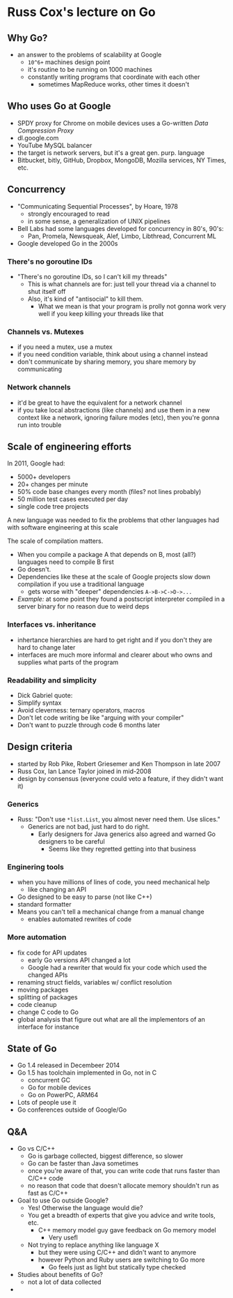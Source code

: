 Russ Cox's lecture on Go
========================

Why Go?
------

 - an answer to the problems of scalability at Google
   + `10^6+` machines design point
   + it's routine to be running on 1000 machines
   + constantly writing programs that coordinate with each other
     - sometimes MapReduce works, other times it doesn't

Who uses Go at Google
---------------------

 - SPDY proxy for Chrome on mobile devices uses a Go-written _Data Compression Proxy_
 - dl.google.com
 - YouTube MySQL balancer
 - the target is network servers, but it's a great gen. purp. language
 - Bitbucket, bitly, GitHub, Dropbox, MongoDB, Mozilla services, NY Times, etc.

Concurrency
-----------
 
 - "Communicating Sequential Processes", by Hoare, 1978
   + strongly encouraged to read
   + in some sense, a generalization of UNIX pipelines
 - Bell Labs had some languages developed for concurrency in 80's, 90's:
   + Pan, Promela, Newsqueak, Alef, Limbo, Libthread, Concurrent ML
 - Google developed Go in the 2000s

### There's no goroutine IDs
 
 - "There's no goroutine IDs, so I can't kill my threads"
   + This is what channels are for: just tell your thread via a channel to shut itself off
   + Also, it's kind of "antisocial" to kill them.
     - What we mean is that your program is prolly not gonna work very well if you keep killing your threads like that

### Channels vs. Mutexes

 - if you need a mutex, use a mutex
 - if you need condition variable, think about using a channel instead
 - don't communicate by sharing memory, you share memory by communicating

### Network channels

 - it'd be great to have the equivalent for a network channel
 - if you take local abstractions (like channels) and use them in a new
   context like a network, ignoring failure modes (etc), then you're gonna
   run into trouble

Scale of engineering efforts
----------------------------

In 2011, Google had:

 - 5000+ developers 
 - 20+ changes per minute
 - 50% code base changes every month (files? not lines probably)
 - 50 million test cases executed per day
 - single code tree projects

A new language was needed to fix the problems that other languages had with software engineering at this scale

The scale of compilation matters. 
 - When you compile a package A that depends on B, most (all?) languages need to compile B first
 - Go doesn't.
 - Dependencies like these at the scale of Google projects slow down compilation if you use a traditional language
   + gets worse with "deeper" dependencies `A->B->C->D->...`
 - _Example:_ at some point they found a postscript interpreter compiled in a server binary for no reason due to weird deps

### Interfaces vs. inheritance

 - inhertance hierarchies are hard to get right and if you don't they are hard to change later
 - interfaces are much more informal and clearer about who owns and supplies what parts of the program

### Readability and simplicity

 - Dick Gabriel quote:
 - Simplify syntax
 - Avoid cleverness: ternary operators, macros
 - Don't let code writing be like "arguing with your compiler"
 - Don't want to puzzle through code 6 months later

Design criteria
---------------

 - started by Rob Pike, Robert Griesemer and Ken Thompson in late 2007
 - Russ Cox, Ian Lance Taylor joined in mid-2008
 - design by consensus (everyone could veto a feature, if they didn't want it)

### Generics

 - Russ: "Don't use `*list.List`, you almost never need them. Use slices."
   + Generics are not bad, just hard to do right.
     - Early designers for Java generics also agreed and warned Go designers to be careful
       + Seems like they regretted getting into that business

### Enginering tools

 - when you have millions of lines of code, you need mechanical help
   + like changing an API
 - Go designed to be easy to parse (not like C++)
 - standard formatter
 - Means you can't tell a mechanical change from a manual change
   + enables automated rewrites of code

### More automation

 - fix code for API updates
   + early Go versions API changed a lot
   + Google had a rewriter that would fix your code which used the changed APIs
 - renaming struct fields, variables w/ conflict resolution
 - moving packages
 - splitting of packages
 - code cleanup
 - change C code to Go
 - global analysis that figure out what are all the implementors of an interface for instance

State of Go
-----------

 - Go 1.4 released in Decembeer 2014
 - Go 1.5 has toolchain implemented in Go, not in C
   + concurrent GC
   + Go for mobile devices
   + Go on PowerPC, ARM64
 - Lots of people use it
 - Go conferences outside of Google/Go

Q&A
---

 - Go vs C/C++
   + Go is garbage collected, biggest difference, so slower
   + Go can be faster than Java sometimes
   + once you're aware of that, you can write code that
     runs faster than C/C++ code
   + no reason that code that doesn't allocate memory
     shouldn't run as fast as C/C++
 - Goal to use Go outside Google?
   + Yes! Otherwise the language would die?
   + You get a breadth of experts that give you advice and write tools, etc.
     - C++ memory model guy gave feedback on Go memory model
       + Very usefl
   + Not trying to replace anything like language X
     - but they were using C/C++ and didn't want to anymore
     - however Python and Ruby users are switching to Go more
       + Go feels just as light but statically type checked
 - Studies about benefits of Go?
   + not a lot of data collected
 - 
